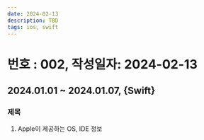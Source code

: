 ```yaml
---
date: 2024-02-13
description: TBD
tags: ios, swift
---
```

# 번호 : 002, 작성일자: 2024-02-13

## 2024.01.01 ~ 2024.01.07, {Swift}

### 제목

1. Apple이 제공하는 OS, IDE 정보


